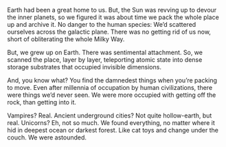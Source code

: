 Earth had been a great home to us. But, the Sun was revving up to devour the inner planets, so we figured it was about time we pack the whole place up and archive it. No danger to the human species: We’d scattered ourselves across the galactic plane. There was no getting rid of us now, short of obliterating the whole Milky Way.

<!--more-->

But, we grew up on Earth. There was sentimental attachment. So, we scanned the place, layer by layer, teleporting atomic state into dense storage substrates that occupied invisible dimensions.

And, you know what? You find the damnedest things when you’re packing to move. Even after millennia of occupation by human civilizations, there were things we’d never seen. We were more occupied with getting off the rock, than getting into it.

Vampires? Real. Ancient underground cities? Not quite hollow-earth, but real. Unicorns? Eh, not so much. We found everything, no matter where it hid in deepest ocean or darkest forest. Like cat toys and change under the couch. We were astounded.